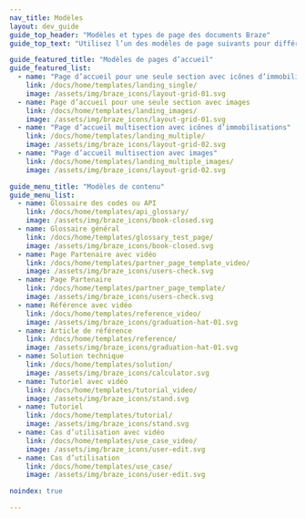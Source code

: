 ```yaml
---
nav_title: Modèles
layout: dev_guide
guide_top_header: "Modèles et types de page des documents Braze"
guide_top_text: "Utilisez l’un des modèles de page suivants pour différencier et structurer les pages de votre documentation Braze. Pour en savoir plus sur les métadonnées des documents, cliquez <a href='/docs/home/metadata/'>ici</a>."

guide_featured_title: "Modèles de pages d’accueil"
guide_featured_list:
  - name: "Page d’accueil pour une seule section avec icônes d’immobilisations"
    link: /docs/home/templates/landing_single/
    image: /assets/img/braze_icons/layout-grid-01.svg
  - name: Page d’accueil pour une seule section avec images
    link: /docs/home/templates/landing_images/
    image: /assets/img/braze_icons/layout-grid-01.svg
  - name: "Page d’accueil multisection avec icônes d’immobilisations"
    link: /docs/home/templates/landing_multiple/
    image: /assets/img/braze_icons/layout-grid-02.svg
  - name: "Page d’accueil multisection avec images"
    link: /docs/home/templates/landing_multiple_images/
    image: /assets/img/braze_icons/layout-grid-02.svg

guide_menu_title: "Modèles de contenu"
guide_menu_list:
  - name: Glossaire des codes ou API
    link: /docs/home/templates/api_glossary/
    image: /assets/img/braze_icons/book-closed.svg
  - name: Glossaire général
    link: /docs/home/templates/glossary_test_page/
    image: /assets/img/braze_icons/book-closed.svg
  - name: Page Partenaire avec vidéo
    link: /docs/home/templates/partner_page_template_video/
    image: /assets/img/braze_icons/users-check.svg
  - name: Page Partenaire
    link: /docs/home/templates/partner_page_template/
    image: /assets/img/braze_icons/users-check.svg
  - name: Référence avec vidéo
    link: /docs/home/templates/reference_video/
    image: /assets/img/braze_icons/graduation-hat-01.svg
  - name: Article de référence
    link: /docs/home/templates/reference/
    image: /assets/img/braze_icons/graduation-hat-01.svg
  - name: Solution technique
    link: /docs/home/templates/solution/
    image: /assets/img/braze_icons/calculator.svg
  - name: Tutoriel avec vidéo
    link: /docs/home/templates/tutorial_video/
    image: /assets/img/braze_icons/stand.svg
  - name: Tutoriel
    link: /docs/home/templates/tutorial/
    image: /assets/img/braze_icons/stand.svg
  - name: Cas d’utilisation avec vidéo
    link: /docs/home/templates/use_case_video/
    image: /assets/img/braze_icons/user-edit.svg
  - name: Cas d’utilisation
    link: /docs/home/templates/use_case/
    image: /assets/img/braze_icons/user-edit.svg

noindex: true

---
```

